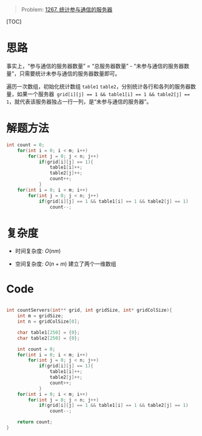 > Problem: [1267. 统计参与通信的服务器](https://leetcode.cn/problems/count-servers-that-communicate/description/)

[TOC]

# 思路
事实上，“参与通信的服务器数量” = “总服务器数量” - “未参与通信的服务器数量”，只需要统计未参与通信的服务器数量即可。

遍历一次数组，初始化统计数组 `table1` `table2`，分别统计各行和各列的服务器数量，如果一个服务器` grid[i][j] == 1 && table1[i] == 1 && table2[j] == 1`，就代表该服务器独占一行一列，是“未参与通信的服务器”。

# 解题方法
```c
int count = 0;
    for(int i = 0; i < m; i++)
        for(int j = 0; j < n; j++)
            if(grid[i][j] == 1){
                table1[i]++;
                table2[j]++;
                count++;
            }
    for(int i = 0; i < m; i++)
        for(int j = 0; j < n; j++)
            if(grid[i][j] == 1 && table1[i] == 1 && table2[j] == 1)
                count--;
```

# 复杂度
- 时间复杂度: 
$O(nm)$

- 空间复杂度: 
$O(n+m)$
建立了两个一维数组

# Code
```C []

int countServers(int** grid, int gridSize, int* gridColSize){
    int m = gridSize;
    int n = gridColSize[0];

    char table1[250] = {0};
    char table2[250] = {0};

    int count = 0;
    for(int i = 0; i < m; i++)
        for(int j = 0; j < n; j++)
            if(grid[i][j] == 1){
                table1[i]++;
                table2[j]++;
                count++;
            }
    for(int i = 0; i < m; i++)
        for(int j = 0; j < n; j++)
            if(grid[i][j] == 1 && table1[i] == 1 && table2[j] == 1)
                count--;

    return count;
}
```
